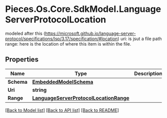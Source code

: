 # Pieces.Os.Core.SdkModel.LanguageServerProtocolLocation
modeled after this (https://microsoft.github.io/language-server-protocol/specifications/lsp/3.17/specification/#location)  uri: is jsut a file path  range: here is the location of where this item is within the file.

## Properties

Name | Type | Description | Notes
------------ | ------------- | ------------- | -------------
**Schema** | [**EmbeddedModelSchema**](EmbeddedModelSchema.md) |  | [optional] 
**Uri** | **string** |  | 
**Range** | [**LanguageServerProtocolLocationRange**](LanguageServerProtocolLocationRange.md) |  | 

[[Back to Model list]](../README.md#documentation-for-models) [[Back to API list]](../README.md#documentation-for-api-endpoints) [[Back to README]](../README.md)

